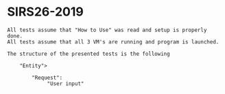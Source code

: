 # SIRS26-2019


	
	All tests assume that "How to Use" was read and setup is properly done.
	All tests assume that all 3 VM's are running and program is launched.
	
	The structure of the presented tests is the following

		"Entity">

			"Request":
				 "User input"
	

